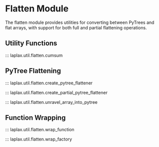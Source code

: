 # Flatten Module

The flatten module provides utilities for converting between PyTrees and flat arrays, with support for both full and partial flattening operations.

## Utility Functions

::: laplax.util.flatten.cumsum

## PyTree Flattening

::: laplax.util.flatten.create_pytree_flattener

::: laplax.util.flatten.create_partial_pytree_flattener

::: laplax.util.flatten.unravel_array_into_pytree

## Function Wrapping

::: laplax.util.flatten.wrap_function

::: laplax.util.flatten.wrap_factory
